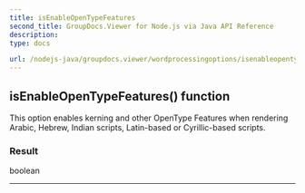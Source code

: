 ```yaml
---
title: isEnableOpenTypeFeatures
second_title: GroupDocs.Viewer for Node.js via Java API Reference
description: 
type: docs

url: /nodejs-java/groupdocs.viewer/wordprocessingoptions/isenableopentypefeatures/
---
```


## isEnableOpenTypeFeatures()  function
This option enables kerning and other OpenType Features when rendering
 Arabic, Hebrew, Indian scripts, Latin-based or Cyrillic-based scripts.

### Result
boolean


---


